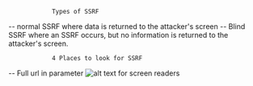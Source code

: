 				Types of SSRF
-- normal SSRF where data is returned to the attacker's screen
-- Blind SSRF where an SSRF occurs, but no information is returned to the attacker's screen.

				4 Places to look for SSRF
-- Full url in parameter
![alt text for screen readers](obsidian://open?vault=Notes&file=imgs%2FSSRF1.png.png "Text to show on mouseover")